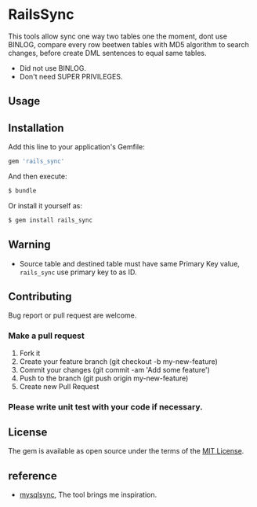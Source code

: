 # RailsSync

This tools allow sync one way two tables one the moment, dont use BINLOG, compare
every row beetwen tables with MD5 algorithm to search changes, before create DML
sentences to equal same tables.

- Did not use BINLOG.
- Don't need SUPER PRIVILEGES.


## Usage


## Installation
Add this line to your application's Gemfile:

```ruby
gem 'rails_sync'
```

And then execute:
```bash
$ bundle
```

Or install it yourself as:
```bash
$ gem install rails_sync
```

## Warning
* Source table and destined table must have same Primary Key value, `rails_sync` use primary key to as ID.


## Contributing
Bug report or pull request are welcome.

### Make a pull request
1. Fork it
2. Create your feature branch (git checkout -b my-new-feature)
3. Commit your changes (git commit -am 'Add some feature')
4. Push to the branch (git push origin my-new-feature)
5. Create new Pull Request
### Please write unit test with your code if necessary.

## License
The gem is available as open source under the terms of the [MIT License](https://opensource.org/licenses/MIT).

## reference
* [mysqlsync](https://github.com/swapbyt3s/mysqlsync), The tool brings me inspiration.
